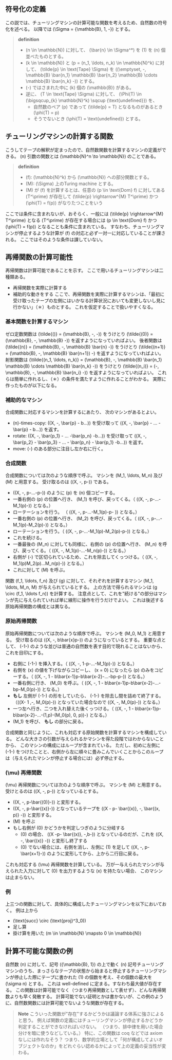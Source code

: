 ## 符号化の定義
この説では、チューリングマシンの計算可能な関数を考えるため、自然数の符号化を述べる。
以降では \(\Sigma = \{\mathbb{B}, 1, -\}\) とする。

> **definition**
> - \(n \in \mathbb{N}\) に対して、 \(\bar{n} \in \Sigma^*\) を \(1\) を \(n\) 個並べたものとする。
> - \(k \in \mathbb{N}\) と \(p = (n_1, \ldots, n_k) \in \mathbb{N}^k\) に対して、 \(\tilde{p} \in \text{Tape} \Sigma\) を \((\emptyset, -, \mathbb{B} \bar{n_1} \mathbb{B} \bar{n_2} \mathbb{B} \cdots \mathbb{B} \bar{n_k} -)\) とする。
> - \(-\) ではさまれた中に \(k\) 個の \(\mathbb{B}\) がある。
> - 逆に、 \(T \in \text{Tape} \Sigma\) に対して、 \(\Phi(T) \in (\bigsqcup_{k} \mathbb{N}^k) \sqcup \{\text{undefined}\}\) を、
>   - 自然数のペア \(p\) であって \(\tilde{p} = T\) となるものがあるとき \(\phi(T) = p\)
>   - そうでないとき \(\phi(T) = \text{undefined}\) とする。

## チューリングマシンの計算する関数
こうしてテープの解釈が定まったので、自然数関数を計算するマシンの定義ができる。
\(n\) 引数の関数とは \(\mathbb{N}^n \to \mathbb{N}\) のことである。

> **definition**
> - \(f\): \(\mathbb{N}^k\) から \(\mathbb{N}\) への部分関数とする。
> - \(M\): \(\Sigma\) 上のTuring machine とする。
> - \(M\) が \(f\) を計算するとは、任意の \(p \in \text{Dom} f\) に対してある \(T^\prime\) が存在して \(\tilde{p} \rightarrow^{M} T^\prime\) かつ \(\phi(T) = f(p)\) がなりたつことをいう

ここでは条件に含まれないが、おそらく、一般には \(\tilde{p} \rightarrow^{M} T^\prime\) となる \(T^\prime\) が存在する場合には \(p \in \text{Dom} f\) かつ \(\phi(T) = f(p)\) となることも条件に含まれている。
すなわち、チューリングマシンが停止するような計算が \(f\) の対応と必ず一対一に対応していることが課される。
ここではそのような条件は課していない。

## 再帰関数の計算可能性
再帰関数は計算可能であることを示す。
ここで用いるチューリングマシンは二種類ある。
- 再帰関数を実際に計算する
- 補助的な動きをする
ここで、再帰関数を実際に計算するマシンは、「最初に受け取ったテープの左側にはいかなる計算状況においても変更しないし見に行かない」（＊）ものとする。
これを仮定することで扱いやすくなる。

### 基本関数を計算するマシン
ゼロ定数関数は \(\tilde{()} = (\mathbb{B}, -, -)\) をうけとり \(\tilde{(0)} = (\mathbb{B}, -, \mathbb{B} -)\) を返すようになっていればよい。
後者関数は \(\tilde{(n)} = (\mathbb{B}, -, \mathbb{B} \bar{n} -)\) をうけとり \(\tilde{(n+1)} = (\mathbb{B}, -, \mathbb{B} \bar{n+1}) -\) を返すようになっていればよい。
射影関数は \(\tilde{(n_1, \ldots, n_k)} = (\mathbb{B}, -, \mathbb{B} \bar{n_1} \mathbb{B} \cdots \mathbb{B} \bar{n_k} -)\) をうけとり \(\tilde{(n_i)} = (-, \mathbb{B}, -, \mathbb{B} \bar{n_i} -)\) を返すようになっていればよい。
これらは簡単に作れるし、（＊）の条件を満たすように作れることがわかる。
実際に作ったものが以下になる。

<component id="turing_machine_basic">

### 補助的なマシン
合成関数に対応するマシンを計算するにあたり、
次のマシンがあるとよい。
- \(n\)-times-copy: \((X, -, \bar{p} - b...)\) を受け取って \((X, -, \bar{p} - ... - \bar{p} - b...)\) を返す。
- rotate: \((X, -, \bar{p_1} - ... -\bar{p_n} -b...)\) を受け取って \((X, -, \bar{p_2} - \bar{p_3} - ... - \bar{p_n} - \bar{p_1} -b...)\) を返す。
- move: \(-\) のある部分に注目し左か右に行く。

### 合成関数
合成関数については次のような順序で呼ぶ。
マシンを \(M_1, \ldots, M_n\) 及び \(M\) と用意する。
受け取るのは \((X, -, p-)\) である。

- \((X, -, p-...-p-)\) のように \(p\) を \(n\) 個コピーする。
- 一番右側の \(p\) の位置へ行き、 \(M_1\) を呼び、戻ってくる。（ \((X, -, p-...-M_1(p)-)\) となる。）
- ローテーションを行う。 （ \((X, -, p-...-M_1(p)-p- )\) となる。）
- 一番右側の \(p\) の位置へ行き、 \(M_2\) を呼び、戻ってくる。（ \((X, -, p-...-M_1(p)-M_2(p)-)\) となる。）
- ローテーションを行う。（ \((X, -, p-...-M_1(p)-M_2(p)-p-)\) となる。）
- これを続ける。
- 一番最後の \(M_n\) に対しても同様に、右側の \(p\) の位置へ行き、 \(M_n\) を呼び、戻ってくる。（ \((X, -, M_1(p)-...-M_n(p)-)\) となる。）
- 右側が \(-\) で区切られているため、これを除去してくっつける。（ \((X, -, M_1(p)M_2(p)...M_n(p)-)\) となる。）
- これに対して \(M\) を呼ぶ。

関数 \(f_1, \ldots, f_n\) 及び \(g\) に対して、それぞれを計算するマシン \(M_1, \ldots, M_n, M\) が与えられているとする。
上の方法で得られるマシンは \(g \circ (f_1, \ldots f_n)\) を計算する。
注意点として、これを"続ける"の部分はマシンが先に与えられていれば単に線形に操作を行うだけでよい。
これは後述する原始再帰関数の構成とは異なる。

### 原始再帰関数
原始再帰関数については次のような順序で呼ぶ。
マシンを \(M_0, M_1\) と用意する。
受け取るのは \((X, -, b\bar{x}p-)\) のようになっているとする。
重要な点として、 \(-1-\) のような並びは普通の自然数を表す目的で現れることはないから、これを目印にする。

- 右側に \(-1-\) を挿入する。（ \((X, -, 1-p-...-M_1(p)-)\) となる。）
- 右側を \(x\) の値を下げながらコピーし、 \(x = 0\) になったら \(p\) のみをコピーする。（ \((X, -, 1 - b\bar{x-1}p-b\bar{x-2}-...-bp-p-)\) となる。）
- 一番右側に行き、 \(M_0\) を呼ぶ。（ \((X, -, 1 - b\bar{x-1}p-b\bar{x-2}-...-bp-M_0(p)-)\) となる。）
- **もし** 左側が \(-1-\) の形をしていたら、 \(-1-\) を除去し間を詰めて終了する。（\((X- 1 ,-, M_0(p)-)\) となっていた場合なので  \((X, -, M_0(p)-)\) となる。）
- 一つ左へ行き、二つを入れ替えた後くっつける。（ \((X, -, 1 - b\bar{x-1}p-b\bar{x-2}-...-(1,p)-(M_0(p), 0, p))-\) となる。）
- \(M_1\) を呼び、 **もし** の部分に戻る。

合成関数と同じように、これも対応する原始関数を計算するマシンを構成している。
どんな大きさの引数が与えられるかマシンを得た段階ではわからないことから、
このマシンの構成にはループが含まれている。
ただし、初めに左側に \(-1-\) をつけたことと、右側から左に順々に畳みこんでいくことからこのループは（与えられたマシンが停止する場合には）必ず停止する。

### \(\mu\) 再帰関数
\(\mu\) 再帰関数については次のような順序で呼ぶ。
マシンを \(M\) と用意する。
受けとるのは \((X, -, p-)\) となっているとする。

- \((X, -, p-\bar{(0)}-)\) と変形する。
- \((X, -, p-\bar{(x)}-)\) となっているテープを \((X - p- \bar{(x)}, -, \bar{(x, p)} -)\) と変形する。
- \(M\) を呼ぶ
- もし右側が \(0\) かどうかを判定しつぎのように分岐する
    - \(0\) の場合、 \((X -p- \bar{(x)}, -,b-)\) となっているのだが、これを \((X, -, \bar{(x)} -)\) と変形し終了する
    - \(0\) でない場合には、右側を消し、左側に \(1\) を足して \((X, -, p-\bar{x+1}-)\) のように変形してから、上から二行目に戻る。

これも対応する \(\mu\) 再帰関数を計算している。
万が一与えられたマシンが与えられた入力に対して \(0\) を出力するような \(x\) を持たない場合、
このマシンは止まらない。

### 例

上三つの関数に対して、具体的に構成したチューリングマシンを以下においておく。
例は上から

- \(\text{succ} \circ (\text{proj}^3_0)\)
- 足し算
- 掛け算を用いた \(m \in \mathbb{N} \mapsto 0 \in \mathbb{N}\)

<component id="turing_machine_other">

## 計算不可能な関数の例
自然数 \(n\) に対して、記号 \(\{\mathbb{B}, 1}\) の上で動く \(n\) 記号チューリングマシンのうち、まっさらなテープの状態から始まると停止するチューリングマシンが停止した際にテープに書かれた \(1\) の個数を考え、その個数の最大を \(\sigma n\) とする。
これは well-defined に定まる。すなわち最大値が存在する。
この関数は計算可能でなく（つまり再帰関数として表せず）、どんな再帰関数よりも早く発散する。
計算可能でない証明とかは書かないが、この例のように、自然数関数には計算可能でないような関数が存在する。

> **Note**
> こういった関数が"存在"するかどうかは議論する体系に強さによると思う。
> 例えば関数の定義にはチューリングマシンが停止するかどうか判定することができなければいけない。
> （つまり、排中律を用いた場合分けを暗に使うなどしている。）
> 特に、この関数は coq などでは axiom なしには作れなそう？
> つまり、数学的立場として「何が構成してよいオブジェクトなのか」をどれぐらい認めるかによって上の定義の妥当性が変わる。
